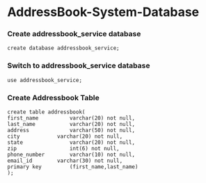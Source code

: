 # AddressBook-System-Database

### Create addressbook_service database
```
create database addressbook_service;
```
### Switch to addressbook_service database
```
use addressbook_service;
```
### Create Addressbook Table
```
create table addressbook(
first_name          varchar(20) not null,
last_name           varchar(20) not null,
address             varchar(50) not null,
city		    varchar(20) not null,
state               varchar(20) not null,
zip                 int(6) not null,
phone_number        varchar(10) not null,
email_id	    varchar(30) not null,
primary key         (first_name,last_name)
);
```